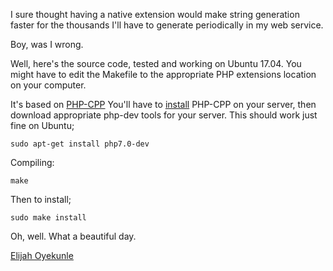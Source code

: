 I sure thought having a native extension would make string generation faster for the thousands I'll have to generate periodically in my web service.

Boy, was I wrong.

Well, here's the source code, tested and working on Ubuntu 17.04.
You might have to edit the Makefile to the appropriate PHP extensions location on your computer.

It's based on [PHP-CPP](http://www.php-cpp.com/documentation/introduction)
You'll have to [install](http://www.php-cpp.com/documentation/install) PHP-CPP on your server, then download appropriate php-dev tools for your server.
This should work just fine on Ubuntu;
```
sudo apt-get install php7.0-dev
```

Compiling:
```
make
```

Then to install;
```
sudo make install
```

Oh, well. What a beautiful day.

[Elijah Oyekunle](https://elijahoyekunle.com)